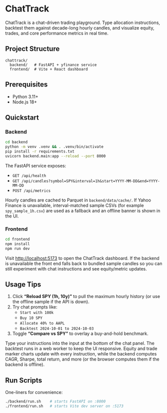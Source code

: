 # ChatTrack

ChatTrack is a chat-driven trading playground. Type allocation instructions, backtest them against decade-long hourly candles, and visualize equity, trades, and core performance metrics in real time.

## Project Structure

```
chattrack/
  backend/   # FastAPI + yfinance service
  frontend/  # Vite + React dashboard
```

## Prerequisites

- Python 3.11+
- Node.js 18+

## Quickstart

### Backend

```bash
cd backend
python -m venv .venv && . .venv/bin/activate
pip install -r requirements.txt
uvicorn backend.main:app --reload --port 8000
```

The FastAPI service exposes:
- `GET /api/health`
- `GET /api/candles?symbol=SPY&interval=1h&start=YYYY-MM-DD&end=YYYY-MM-DD`
- `POST /api/metrics`

Hourly candles are cached to Parquet in `backend/data/cache/`. If Yahoo Finance is unavailable, interval-matched sample CSVs (for example `spy_sample_1h.csv`) are used as a fallback and an offline banner is shown in the UI.

### Frontend

```bash
cd frontend
npm install
npm run dev
```

Visit [http://localhost:5173](http://localhost:5173) to open the ChatTrack dashboard. If the backend is unavailable the front end
falls back to bundled sample candles so you can still experiment with chat instructions and see equity/metric updates.

## Usage Tips

1. Click **“Reload SPY (1h, 10y)”** to pull the maximum hourly history (or use the offline sample if the API is down).
2. Try chat prompts like:
   - `Start with 100k`
   - `Buy 10 SPY`
   - `Allocate 40% to AAPL`
   - `Backtest 2024-10-01 to 2024-10-03`
3. Toggle **“Compare vs SPY”** to overlay a buy-and-hold benchmark.

Type your instructions into the input at the bottom of the chat panel. The backtest runs in a web worker to keep the UI responsive. Equity and trade marker charts update with every instruction, while the backend computes CAGR, Sharpe, total return, and more (or the browser computes them if the backend is offline).

## Run Scripts

One-liners for convenience:

```bash
./backend/run.sh    # starts FastAPI on :8000
./frontend/run.sh   # starts Vite dev server on :5173
```
